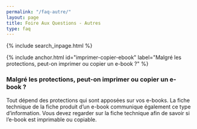```yaml
---
permalink: "/faq-autre/"
layout: page
title: Foire Aux Questions - Autres
type: faq
---
```


{% include search_inpage.html %}

{% include anchor.html id="imprimer-copier-ebook" label="Malgré les protections, peut-on imprimer ou copier un e-book ?" %}

### Malgré les protections, peut-on imprimer ou copier un e-book ?

Tout dépend des protections qui sont apposées sur vos e-books. La fiche technique de la fiche produit d’un e-book communique également ce type d’information. Vous devez regarder sur la fiche technique afin de savoir si l’e-book est imprimable ou copiable.